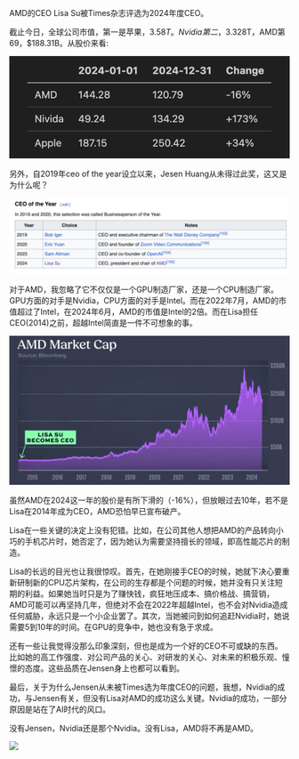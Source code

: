 AMD的CEO Lisa Su被Times杂志评选为2024年度CEO。

截止今日，全球公司市值，第一是苹果，$3.58T。Nvidia第二，$3.328T，AMD第69，$188.31B。从股价来看:

![](/images/20240111-5.png)

另外，自2019年ceo of the year设立以来，Jesen Huang从未得过此奖，这又是为什么呢？

![](/images/250111-1.png)

对于AMD，我忽略了它不仅仅是一个GPU制造厂家，还是一个CPU制造厂家。GPU方面的对手是Nvidia，CPU方面的对手是Intel。而在2022年7月，AMD的市值超过了Intel，在2024年6月，AMD的市值是Intel的2倍。而在Lisa担任CEO(2014)之前，超越Intel简直是一件不可想象的事。

![](/images/20250111-2.png)

虽然AMD在2024这一年的股价是有所下滑的（-16%），但放眼过去10年，若不是Lisa在2014年成为CEO，AMD恐怕早已宣布破产。

Lisa在一些关键的决定上没有犯错。比如，在公司其他人想把AMD的产品转向小巧的手机芯片时，她否定了，因为她认为需要坚持擅长的领域，即高性能芯片的制造。

Lisa的长远的目光也让我很惊叹。首先，在她刚接手CEO的时候，她就下决心要重新研制新的CPU芯片架构，在公司的生存都是个问题的时候，她并没有只关注短期的利益。如果她当时只是为了赚快钱，疯狂地压成本、搞价格战、搞营销，AMD可能可以再坚持几年，但绝对不会在2022年超越Intel，也不会对Nvidia造成任何威胁，永远只是一个小企业罢了。其次，当她被问到如何追赶Nvidia时，她说需要5到10年的时间。在GPU的竞争中，她也没有急于求成。

还有一些让我觉得没那么印象深刻，但也是成为一个好的CEO不可或缺的东西。比如她的高工作强度、对公司产品的关心、对研发的关心、对未来的积极乐观、憧憬的态度。这些品质在Jensen身上也都可以看到。

最后，关于为什么Jensen从未被Times选为年度CEO的问题，我想，Nvidia的成功，与Jensen有关，但没有Lisa对AMD的成功这么关键。Nvidia的成功，一部分原因是站在了AI时代的风口。

没有Jensen，Nvidia还是那个Nvidia。没有Lisa，AMD将不再是AMD。

![](/images/20250111-4.png)